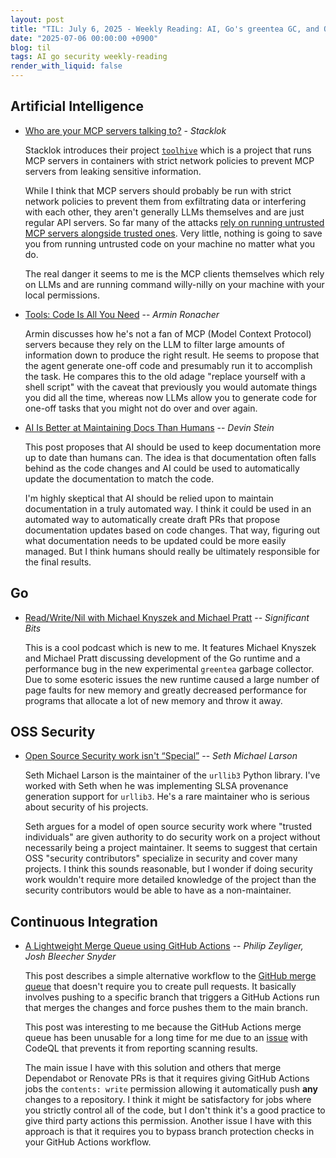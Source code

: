 ```yaml
---
layout: post
title: "TIL: July 6, 2025 - Weekly Reading: AI, Go's greentea GC, and OSS Security"
date: "2025-07-06 00:00:00 +0900"
blog: til
tags: AI go security weekly-reading
render_with_liquid: false
---
```


<!-- markdownlint-disable MD041 -->

## Artificial Intelligence

<!-- markdownlint-enable MD041 -->

- [Who are your MCP servers talking to?](https://dev.to/stacklok/who-are-your-mcp-servers-talking-to-1m5e) - _Stacklok_

    Stacklok introduces their project
    [`toolhive`](https://github.com/stacklok/toolhive) which is a project that
    runs MCP servers in containers with strict network policies to prevent MCP
    servers from leaking sensitive information.

    While I think that MCP servers should probably be run with strict network
    policies to prevent them from exfiltrating data or interfering with each
    other, they aren't generally LLMs themselves and are just regular API
    servers. So far many of the attacks [rely on running untrusted MCP servers
    alongside trusted
    ones](https://invariantlabs.ai/blog/whatsapp-mcp-exploited). Very little,
    nothing is going to save you from running untrusted code on your machine no
    matter what you do.

    The real danger it seems to me is the MCP clients themselves which rely on
    LLMs and are running command willy-nilly on your machine with your local
    permissions.

- [Tools: Code Is All You Need](https://lucumr.pocoo.org/2025/7/3/tools/) -- _Armin Ronacher_

    Armin discusses how he's not a fan of MCP (Model Context Protocol) servers
    because they rely on the LLM to filter large amounts of information down to
    produce the right result. He seems to propose that the agent generate
    one-off code and presumably run it to accomplish the task. He compares this
    to the old adage "replace yourself with a shell script" with the caveat that
    previously you would automate things you did all the time, whereas now LLMs
    allow you to generate code for one-off tasks that you might not do over and
    over again.

- [AI Is Better at Maintaining Docs Than Humans](https://dosu.dev/blog/ai-is-better-at-maintaing-docs-than-humans) -- _Devin Stein_

    This post proposes that AI should be used to keep documentation more up to
    date than humans can. The idea is that documentation often falls behind as
    the code changes and AI could be used to automatically update the
    documentation to match the code.

    I'm highly skeptical that AI should be relied upon to maintain documentation
    in a truly automated way. I think it could be used in an automated way to
    automatically create draft PRs that propose documentation updates based on
    code changes. That way, figuring out what documentation needs to be updated
    could be more easily managed. But I think humans should really be ultimately
    responsible for the final results.

## Go

- [Read/Write/Nil with Michael Knyszek and Michael Pratt](https://sigpod.dev/6) -- _Significant Bits_

    This is a cool podcast which is new to me. It features Michael Knyszek and
    Michael Pratt discussing development of the Go runtime and a performance bug
    in the new experimental `greentea` garbage collector. Due to some esoteric
    issues the new runtime caused a large number of page faults for new memory
    and greatly decreased performance for programs that allocate a lot of new
    memory and throw it away.

## OSS Security

- [Open Source Security work isn't “Special”](https://sethmlarson.dev/security-work-isnt-special) -- _Seth Michael Larson_

    Seth Michael Larson is the maintainer of the `urllib3` Python library. I've
    worked with Seth when he was implementing SLSA provenance generation support
    for `urllib3`. He's a rare maintainer who is serious about security of his
    projects.

    Seth argues for a model of open source security work where "trusted
    individuals" are given authority to do security work on a project without
    necessarily being a project maintainer. It seems to suggest that certain OSS
    "security contributors" specialize in security and cover many projects. I
    think this sounds reasonable, but I wonder if doing security work wouldn't
    require more detailed knowledge of the project than the security
    contributors would be able to have as a non-maintainer.

## Continuous Integration

- [A Lightweight Merge Queue using GitHub Actions](https://sketch.dev/blog/lightweight-merge-queue) -- _Philip Zeyliger, Josh Bleecher Snyder_

    This post describes a simple alternative workflow to the [GitHub merge
    queue](https://docs.github.com/en/repositories/configuring-branches-and-merges-in-your-repository/configuring-pull-request-merges/managing-a-merge-queue)
    that doesn't require you to create pull requests. It basically involves
    pushing to a specific branch that triggers a GitHub Actions run that merges
    the changes and force pushes them to the main branch.

    This post was interesting to me because the GitHub Actions merge queue has
    been unusable for a long time for me due to an
    [issue](https://github.com/github/codeql-action/issues/1572) with CodeQL that
    prevents it from reporting scanning results.

    The main issue I have with this solution and others that merge
    Dependabot or Renovate PRs is that it requires giving GitHub Actions jobs the
    `contents: write` permission allowing it automatically push **any** changes
    to a repository. I think it might be satisfactory for jobs where you
    strictly control all of the code, but I don't think it's a good practice to
    give third party actions this permission. Another issue I have with this
    approach is that it requires you to bypass branch protection checks in your
    GitHub Actions workflow.
